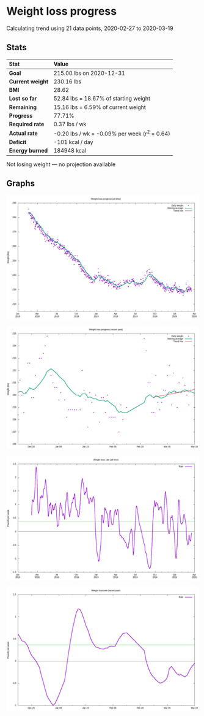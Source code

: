 # Weight loss progress

Calculating trend using 21 data points, 2020-02-27 to 2020-03-19

## Stats

Stat|Value
:-|:-
**Goal**|215.00 lbs on 2020-12-31
**Current weight**|230.16 lbs
**BMI**|28.62
**Lost so far**|52.84 lbs = 18.67% of starting weight
**Remaining**|15.16 lbs =  6.59% of current  weight
**Progress**|77.71%
**Required rate**|0.37 lbs / wk
**Actual rate**|-0.20 lbs / wk = -0.09% per week  (r<sup>2</sup> = 0.64)
**Deficit**|-101 kcal / day
**Energy burned**|184948 kcal

Not losing weight &mdash; no projection available

## Graphs

![](weight-graph-alltime.png)

![](weight-graph-recent.png)

![](rate-graph-alltime.png)

![](rate-graph-recent.png)

